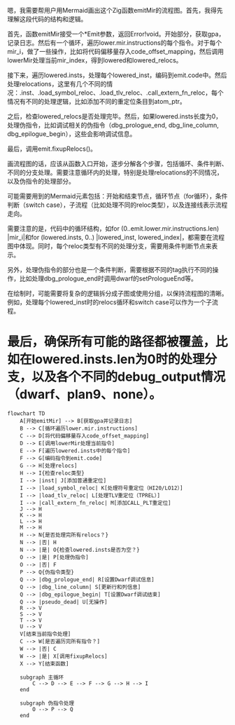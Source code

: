 嗯，我需要帮用户用Mermaid画出这个Zig函数emitMir的流程图。首先，我得先理解这段代码的结构和逻辑。

首先，函数emitMir接受一个*Emit参数，返回Error!void。开始部分，获取gpa，记录日志。然后有一个循环，遍历lower.mir.instructions的每个指令。对于每个mir_i，做了一些操作，比如将代码偏移量存入code_offset_mapping，然后调用lowerMir处理当前mir_index，得到lowered和lowered_relocs。

接下来，遍历lowered.insts，处理每个lowered_inst，编码到emit.code中。然后处理relocations，这里有几个不同的情况：.inst、.load_symbol_reloc、.load_tlv_reloc、.call_extern_fn_reloc，每个情况有不同的处理逻辑，比如添加不同的重定位条目到atom_ptr。

之后，检查lowered_relocs是否处理完毕。然后，如果lowered.insts长度为0，处理伪指令，比如调试相关的伪指令（dbg_prologue_end, dbg_line_column, dbg_epilogue_begin），这些会影响调试信息。

最后，调用emit.fixupRelocs()。

画流程图的话，应该从函数入口开始，逐步分解各个步骤，包括循环、条件判断、不同的分支处理。需要注意循环内的处理，特别是处理relocations的不同情况，以及伪指令的处理部分。

可能需要用到的Mermaid元素包括：开始和结束节点，循环节点（for循环），条件判断（switch case），子流程（比如处理不同的reloc类型），以及连接线表示流程走向。

需要注意的是，代码中的循环结构，如for (0..emit.lower.mir.instructions.len) |mir_i|和for (lowered.insts, 0..) |lowered_inst, lowered_index|，都需要在流程图中体现。同时，每个reloc类型有不同的处理分支，需要用条件判断节点来表示。

另外，处理伪指令的部分也是一个条件判断，需要根据不同的tag执行不同的操作，比如处理dbg_prologue_end时调用dwarf的setPrologueEnd等。

在绘制时，可能需要将复杂的逻辑拆分成子图或使用分组，以保持流程图的清晰。例如，处理每个lowered_inst时的relocs循环和switch case可以作为一个子流程。

最后，确保所有可能的路径都被覆盖，比如在lowered.insts.len为0时的处理分支，以及各个不同的debug_output情况（dwarf、plan9、none）。
================================================
```mermaid
flowchart TD
    A[开始emitMir] --> B[获取gpa并记录日志]
    B --> C[循环遍历lower.mir.instructions]
    C --> D[将代码偏移量存入code_offset_mapping]
    D --> E[调用lowerMir处理当前指令]
    E --> F[遍历lowered.insts中的每个指令]
    F --> G[编码指令到emit.code]
    G --> H[处理relocs]
    H --> I{检查reloc类型}
    I --> |inst| J[添加普通重定位]
    I --> |load_symbol_reloc| K[处理符号重定位（HI20/LO12）]
    I --> |load_tlv_reloc| L[处理TLV重定位（TPREL）]
    I --> |call_extern_fn_reloc| M[添加CALL_PLT重定位]
    J --> H
    K --> H
    L --> H
    M --> H
    H --> N{是否处理完所有relocs？}
    N --> |否| H
    N --> |是| O{检查lowered.insts是否为空？}
    O --> |是| P[处理伪指令]
    O --> |否| F
    P --> Q{伪指令类型}
    Q --> |dbg_prologue_end| R[设置Dwarf调试信息]
    Q --> |dbg_line_column| S[更新行和列信息]
    Q --> |dbg_epilogue_begin| T[设置Dwarf调试结束]
    Q --> |pseudo_dead| U[无操作]
    R --> V
    S --> V
    T --> V
    U --> V
    V[结束当前指令处理]
    C --> W[是否遍历完所有指令？]
    W --> |否| C
    W --> |是| X[调用fixupRelocs]
    X --> Y[结束函数]
    
    subgraph 主循环
        C --> D --> E --> F --> G --> H --> I
    end
    
    subgraph 伪指令处理
        O --> P --> Q
    end
```